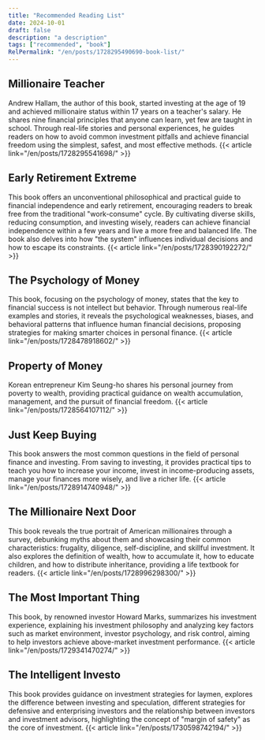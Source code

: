 ```yaml
---
title: "Recommended Reading List"
date: 2024-10-01
draft: false
description: "a description"
tags: ["recommended", "book"]
RelPermalink: "/en/posts/1728295490690-book-list/"
---
```


## Millionaire Teacher
Andrew Hallam, the author of this book, started investing at the age of 19 and achieved millionaire status within 17 years on a teacher's salary. He shares nine financial principles that anyone can learn, yet few are taught in school. Through real-life stories and personal experiences, he guides readers on how to avoid common investment pitfalls and achieve financial freedom using the simplest, safest, and most effective methods.
{{< article link="/en/posts/1728295541698/" >}}

## Early Retirement Extreme

This book offers an unconventional philosophical and practical guide to financial independence and early retirement, encouraging readers to break free from the traditional "work-consume" cycle. By cultivating diverse skills, reducing consumption, and investing wisely, readers can achieve financial independence within a few years and live a more free and balanced life. The book also delves into how "the system" influences individual decisions and how to escape its constraints.
{{< article link="/en/posts/1728390192272/" >}}

## The Psychology of Money

This book, focusing on the psychology of money, states that the key to financial success is not intellect but behavior. Through numerous real-life examples and stories, it reveals the psychological weaknesses, biases, and behavioral patterns that influence human financial decisions, proposing strategies for making smarter choices in personal finance. 
{{< article link="/en/posts/1728478918602/" >}}

## Property of Money

Korean entrepreneur Kim Seung-ho shares his personal journey from poverty to wealth, providing practical guidance on wealth accumulation, management, and the pursuit of financial freedom.
{{< article link="/en/posts/1728564107112/" >}}

## Just Keep Buying

This book answers the most common questions in the field of personal finance and investing. From saving to investing, it provides practical tips to teach you how to increase your income, invest in income-producing assets, manage your finances more wisely, and live a richer life.
{{< article link="/en/posts/1728914740948/" >}}

## The Millionaire Next Door

This book reveals the true portrait of American millionaires through a survey, debunking myths about them and showcasing their common characteristics: frugality, diligence, self-discipline, and skillful investment. It also explores the definition of wealth, how to accumulate it, how to educate children, and how to distribute inheritance, providing a life textbook for readers.
{{< article link="/en/posts/1728996298300/" >}}

## The Most Important Thing

This book, by renowned investor Howard Marks, summarizes his investment experience, explaining his investment philosophy and analyzing key factors such as market environment, investor psychology, and risk control, aiming to help investors achieve above-market investment performance.
{{< article link="/en/posts/1729341470274/" >}}

## The Intelligent Investo

This book provides guidance on investment strategies for laymen, explores the difference between investing and speculation, different strategies for defensive and enterprising investors and the relationship between investors and investment advisors, highlighting the concept of "margin of safety" as the core of investment.
{{< article link="/en/posts/1730598742194/" >}}